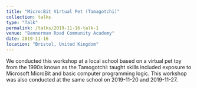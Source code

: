 ```yaml
---
title: "Micro:Bit Virtual Pet (Tamagotchi)"
collection: talks
type: "Talk"
permalink: /talks/2019-11-16-talk-1
venue: "Bannerman Road Community Academy"
date: 2019-11-16
location: "Bristol, United Kingdom"
---
```


We conducted this workshop at a local school based on a virtual pet toy from the 1990s known as the Tamogotchi: taught skills included exposure to Microsoft MicroBit and basic computer programming logic. This workshop was also conducted at the same school on 2019-11-20 and 2019-11-27.
